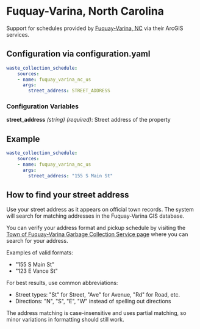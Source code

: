 # Fuquay-Varina, North Carolina

Support for schedules provided by [Fuquay-Varina, NC](https://gis1.fuquay-varina.org/) via their ArcGIS services.

## Configuration via configuration.yaml

```yaml
waste_collection_schedule:
    sources:
    - name: fuquay_varina_nc_us
      args:
        street_address: STREET_ADDRESS
```

### Configuration Variables

**street_address** _(string) (required)_: Street address of the property

## Example

```yaml
waste_collection_schedule:
    sources:
    - name: fuquay_varina_nc_us
      args:
        street_address: "155 S Main St"
```

## How to find your street address

Use your street address as it appears on official town records. The system will search for matching addresses in the Fuquay-Varina GIS database.

You can verify your address format and pickup schedule by visiting the [Town of Fuquay-Varina Garbage Collection Service page](https://www.fuquay-varina.org/352/Garbage-Collection-Service) where you can search for your address.

Examples of valid formats:
- "155 S Main St" 
- "123 E Vance St"

For best results, use common abbreviations:
- Street types: "St" for Street, "Ave" for Avenue, "Rd" for Road, etc.
- Directions: "N", "S", "E", "W" instead of spelling out directions

The address matching is case-insensitive and uses partial matching, so minor variations in formatting should still work.